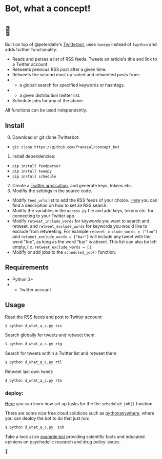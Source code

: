  #  Bot, what a concept! 
 
 # :cactus:

Built on top of @peterdalle's [Twitterbot](https://github.com/peterdalle/twitterbot), uses `tweepy` instead of `twython` and adds further functionality: 

* Reads and parses a list of RSS feeds. Tweets an article's title and link to a Twitter account.
* Retweets previous RSS post after a given time. 
* Retweets the second most up-voted and retweeted posts from:
* * a globall search for specified keywords or hashtags.
* * a given distribution twitter list.
* Schedule jobs for any of the above. 

All functions can be used independently.

## Install

0. Download or git clone Twitterbot:
- `git clone https://github.com/franasal/concept_bot`
1. Install dependencies:
- `pip install feedparser`
- `pip install tweepy`
- `pip install schedule`
2. Create a [Twitter application](https://apps.twitter.com/), and generate keys, tokens etc.
3. Modifiy the settings in the source code.
- Modify `feed_urls` list to add the RSS feeds of your choice. [Here](https://github.com/roblanf/phypapers) you can find a description on how to set an RSS search.
- Modify the variables in the `access.py` file and add keys, tokens etc. for connecting to your Twitter app.
- Modify `retweet_include_words` for keywords you want to search and retweet, and `retweet_exclude_words` for keywords you would like to exclude from retweeting. For example `retweet_include_words = ["foo"]` and `retweet_exclude_words = ["bar"]` will include any tweet with the word "foo", as long as the word "bar" is absent. This list can also be left empty, i.e. `retweet_exclude_words = []`.
- Modify or add jobs to the `scheduled_job()` function.

## Requirements
* Python 3+
* * Twitter account

## Usage

Read the RSS feeds and post to Twitter account:

```bash
$ python d_what_a_c.py rss   
```

Search globally for tweets and retweet them:

```bash
$ python d_what_a_c.py rtg
```
Search for tweets within a Twitter list and retweet them:

```bash
$ python d_what_a_c.py rtl
```
Retweet last own tweet:

```bash
$ python d_what_a_c.py rto 
```
### deploy:

[Here](https://schedule.readthedocs.io/en/stable/) you can learn how set up tasks for the the `scheduled_job()` function

There are some nice free cloud solutions such as [pythonanywhere](https://www.pythonanywhere.com/), where you can deploy the bot
to do that just run:

```bash
$ python d_what_a_c.py  sch
```

Take a look at an [example bot](https://twitter.com/drugSciBot) providing scientific facts and educated opinions on psychedelic research and drug policy issues.

:hibiscus:
